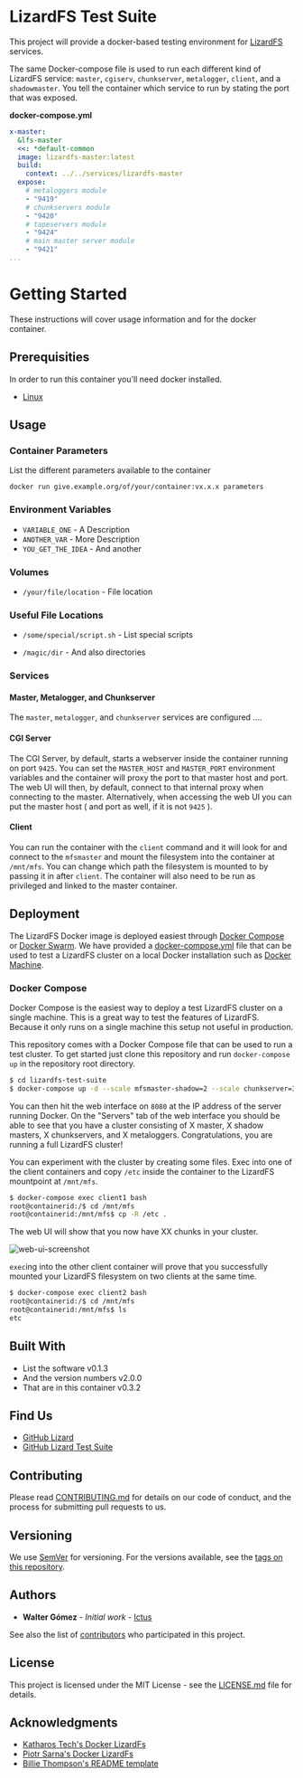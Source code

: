# LizardFS Test Suite

This project will provide a docker-based testing environment for [LizardFS](https://lizardfs.com) services.

The same Docker-compose file is used to run each different kind of LizardFS service: `master`, `cgiserv`, `chunkserver`, `metalogger`, `client`, and a `shadowmaster`. You tell the container which service to run by stating the port that was exposed.

**docker-compose.yml**
```yaml
x-master:
  &lfs-master
  <<: *default-common
  image: lizardfs-master:latest
  build:
    context: ../../services/lizardfs-master
  expose:
    # metaloggers module
    - "9419"
    # chunkservers module
    - "9420"
    # tapeservers module
    - "9424"
    # main master server module
    - "9421"
...
```

# Getting Started

These instructions will cover usage information and for the docker container.

## Prerequisities

In order to run this container you'll need docker installed.

* [Linux](https://docs.docker.com/linux/started/)

## Usage

### Container Parameters

List the different parameters available to the container

```shell
docker run give.example.org/of/your/container:vx.x.x parameters
```

### Environment Variables

* `VARIABLE_ONE` - A Description
* `ANOTHER_VAR` - More Description
* `YOU_GET_THE_IDEA` - And another

### Volumes

* `/your/file/location` - File location

### Useful File Locations

* `/some/special/script.sh` - List special scripts
  
* `/magic/dir` - And also directories

### Services

#### Master, Metalogger, and Chunkserver

The `master`, `metalogger`, and `chunkserver` services are configured ....

#### CGI Server

The CGI Server, by default, starts a webserver inside the container running on port `9425`. You can set the `MASTER_HOST` and `MASTER_PORT` environment variables and the container will proxy the port to that master host and port. The web UI will then, by default, connect to that internal proxy when connecting to the master. Alternatively, when accessing the web UI you can put the master host ( and port as well, if it is not `9425` ).

#### Client

You can run the container with the `client` command and it will look for and connect to the `mfsmaster` and mount the filesystem into the container at `/mnt/mfs`. You can change which path the filesystem is mounted to by passing it in after `client`. The container will also need to be run as privileged and linked to the master container.

## Deployment

The LizardFS Docker image is deployed easiest through [Docker Compose](https://docs.docker.com/compose/overview) or [Docker Swarm](https://docs.docker.com/engine/swarm/). We have provided a [docker-compose.yml](/docker-compose.yml) file that can be used to test a LizardFS cluster on a local Docker installation such as [Docker Machine](https://docs.docker.com/machine/overview/).

### Docker Compose

Docker Compose is the easiest way to deploy a test LizardFS cluster on a single machine. This is a great way to test the features of LizardFS. Because it only runs on a single machine this setup not useful in production.

This repository comes with a Docker Compose file that can be used to run a test cluster. To get started just clone this repository and run `docker-compose up` in the repository root directory.

```bash
$ cd lizardfs-test-suite
$ docker-compose up -d --scale mfsmaster-shadow=2 --scale chunkserver=3 --scale metalogger=4
```

You can then hit the web interface on `8080` at the IP address of the server running Docker. On the "Servers" tab of the web interface you should be able to see that you have a cluster consisting of X master, X shadow masters, X chunkservers, and X metaloggers. Congratulations, you are running a full LizardFS cluster!

You can experiment with the cluster by creating some files. Exec into one of the client containers and copy `/etc` inside the container to the LizardFS mountpoint at `/mnt/mfs`.

```bash
$ docker-compose exec client1 bash
root@containerid:/$ cd /mnt/mfs
root@containerid:/mnt/mfs$ cp -R /etc .
```

The web UI will show that you now have XX chunks in your cluster.

![web-ui-screenshot](/web-ui-screenshot.png)

`exec`ing into the other client container will prove that you successfully mounted your LizardFS filesystem on two clients at the same time.

```bash
$ docker-compose exec client2 bash
root@containerid:/$ cd /mnt/mfs
root@containerid:/mnt/mfs$ ls
etc
```

## Built With

* List the software v0.1.3
* And the version numbers v2.0.0
* That are in this container v0.3.2

## Find Us

* [GitHub Lizard](https://github.com/lizardfs)
* [GitHub Lizard Test Suite](https://github.com/ictus4u/lizardfs-test-suite)

## Contributing

Please read [CONTRIBUTING.md](CONTRIBUTING.md) for details on our code of conduct, and the process for submitting pull requests to us.

## Versioning

We use [SemVer](http://semver.org/) for versioning. For the versions available, see the 
[tags on this repository](https://github.com/your/repository/tags). 

## Authors

* **Walter Gómez** - *Initial work* - [Ictus](https://github.com/ictus4u)

See also the list of [contributors](https://github.com/ictus4u/lizardfs-test-suite/network/dependencies/contributors) who 
participated in this project.

## License

This project is licensed under the MIT License - see the [LICENSE.md](LICENSE.md) file for details.

## Acknowledgments

* [Katharos Tech's Docker LizardFs](https://github.com/katharostech/docker_lizardfs)
* [Piotr Sarna's Docker LizardFs](https://github.com/psarna/lizardfs-docker)
* [Billie Thompson's README template](https://gist.github.com/PurpleBooth/ea518ae68a49029bae95)